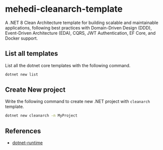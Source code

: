 # mehedi-cleanarch-template
A .NET 8 Clean Architecture template for building scalable and maintainable applications, following best practices with Domain-Driven Design (DDD), Event-Driven Architecture (EDA), CQRS, JWT Authentication, EF Core, and Docker support.

## List all templates
List all the dotnet core templates with the following command.
```bash
dotnet new list
```

## Create New project
Write the following command to create new .NET project with `cleanarch` template.
```bash
dotnet new cleanarch -n MyProject
```

## References
- [dotnet-runtime](https://github.com/dotnet/runtime)
